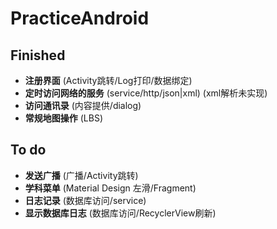 # PracticeAndroid

## Finished
- **注册界面** (Activity跳转/Log打印/数据绑定)
- **定时访问网络的服务** (service/http/json|xml) (xml解析未实现)
- **访问通讯录** (内容提供/dialog)
- **常规地图操作** (LBS)
## To do
- **发送广播** (广播/Activity跳转)
- **学科菜单** (Material Design 左滑/Fragment)
- **日志记录** (数据库访问/service)
- **显示数据库日志** (数据库访问/RecyclerView刷新)
